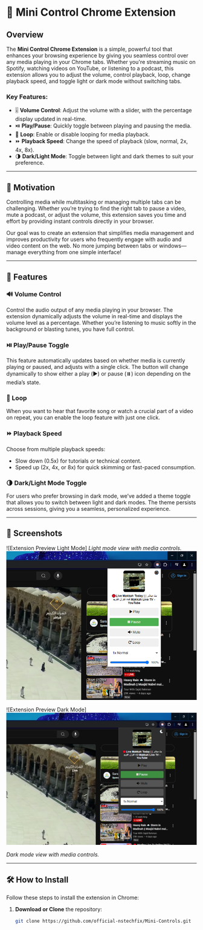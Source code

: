 # 🎵 Mini Control Chrome Extension

## Overview

The **Mini Control Chrome Extension** is a simple, powerful tool that enhances your browsing experience by giving you seamless control over any media playing in your Chrome tabs. Whether you're streaming music on Spotify, watching videos on YouTube, or listening to a podcast, this extension allows you to adjust the volume, control playback, loop, change playback speed, and toggle light or dark mode without switching tabs.

### Key Features:

- 🎚️ **Volume Control**: Adjust the volume with a slider, with the percentage display updated in real-time.
- ⏯️ **Play/Pause**: Quickly toggle between playing and pausing the media.
- 🔁 **Loop**: Enable or disable looping for media playback.
- ⏩ **Playback Speed**: Change the speed of playback (slow, normal, 2x, 4x, 8x).
- 🌗 **Dark/Light Mode**: Toggle between light and dark themes to suit your preference.

---

## 🌟 Motivation

Controlling media while multitasking or managing multiple tabs can be challenging. Whether you’re trying to find the right tab to pause a video, mute a podcast, or adjust the volume, this extension saves you time and effort by providing instant controls directly in your browser.

Our goal was to create an extension that simplifies media management and improves productivity for users who frequently engage with audio and video content on the web. No more jumping between tabs or windows—manage everything from one simple interface!

---

## 🚀 Features

### 🔊 Volume Control
Control the audio output of any media playing in your browser. The extension dynamically adjusts the volume in real-time and displays the volume level as a percentage. Whether you’re listening to music softly in the background or blasting tunes, you have full control.

### ⏯️ Play/Pause Toggle
This feature automatically updates based on whether media is currently playing or paused, and adjusts with a single click. The button will change dynamically to show either a play (▶️) or pause (⏸️) icon depending on the media’s state.

### 🔄 Loop
When you want to hear that favorite song or watch a crucial part of a video on repeat, you can enable the loop feature with just one click.

### ⏩ Playback Speed
Choose from multiple playback speeds:
- Slow down (0.5x) for tutorials or technical content.
- Speed up (2x, 4x, or 8x) for quick skimming or fast-paced consumption.

### 🌗 Dark/Light Mode Toggle
For users who prefer browsing in dark mode, we’ve added a theme toggle that allows you to switch between light and dark modes. The theme persists across sessions, giving you a seamless, personalized experience.

---

## 📸 Screenshots

![Extension Preview Light Mode]
*Light mode view with media controls.*![Light](https://github.com/official-nstechfix/Projects-Templates/blob/main/Extensions/Mini%20Control/Light.png)


![Extension Preview Dark Mode]![Dark](https://github.com/official-nstechfix/Projects-Templates/blob/main/Extensions/Mini%20Control/Dark.png)

*Dark mode view with media controls.*

---

## 🛠️ How to Install

Follow these steps to install the extension in Chrome:

1. **Download or Clone** the repository:
   ```bash
   git clone https://github.com/official-nstechfix/Mini-Controls.git
